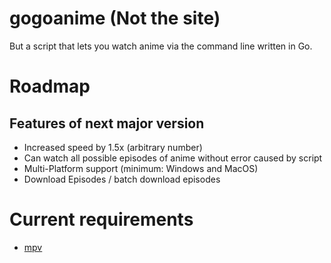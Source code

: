 # gogoanime (Not the site)

But a script that lets you watch anime via the command line written in Go.

# Roadmap

## Features of next major version

- Increased speed by 1.5x (arbitrary number)
- Can watch all possible episodes of anime without error caused by script
- Multi-Platform support (minimum: Windows and MacOS)
- Download Episodes / batch download episodes

# Current requirements

- [mpv](https://community.chocolatey.org/packages/mpv)
